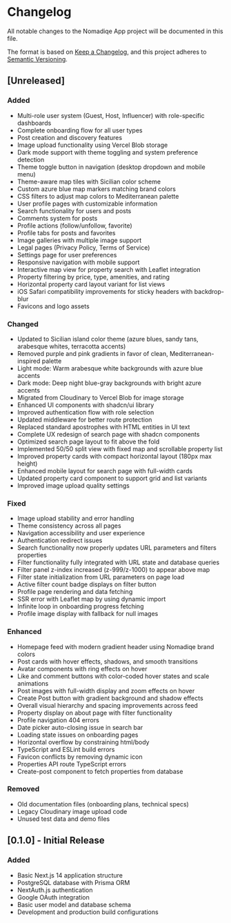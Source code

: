 # Changelog

All notable changes to the Nomadiqe App project will be documented in this file.

The format is based on [Keep a Changelog](https://keepachangelog.com/en/1.0.0/),
and this project adheres to [Semantic Versioning](https://semver.org/spec/v2.0.0.html).

## [Unreleased]

### Added
- Multi-role user system (Guest, Host, Influencer) with role-specific dashboards
- Complete onboarding flow for all user types
- Post creation and discovery features
- Image upload functionality using Vercel Blob storage
- Dark mode support with theme toggling and system preference detection
- Theme toggle button in navigation (desktop dropdown and mobile menu)
- Theme-aware map tiles with Sicilian color scheme
- Custom azure blue map markers matching brand colors
- CSS filters to adjust map colors to Mediterranean palette
- User profile pages with customizable information
- Search functionality for users and posts
- Comments system for posts
- Profile actions (follow/unfollow, favorite)
- Profile tabs for posts and favorites
- Image galleries with multiple image support
- Legal pages (Privacy Policy, Terms of Service)
- Settings page for user preferences
- Responsive navigation with mobile support
- Interactive map view for property search with Leaflet integration
- Property filtering by price, type, amenities, and rating
- Horizontal property card layout variant for list views
- iOS Safari compatibility improvements for sticky headers with backdrop-blur
- Favicons and logo assets

### Changed
- Updated to Sicilian island color theme (azure blues, sandy tans, arabesque whites, terracotta accents)
- Removed purple and pink gradients in favor of clean, Mediterranean-inspired palette
- Light mode: Warm arabesque white backgrounds with azure blue accents
- Dark mode: Deep night blue-gray backgrounds with bright azure accents
- Migrated from Cloudinary to Vercel Blob for image storage
- Enhanced UI components with shadcn/ui library
- Improved authentication flow with role selection
- Updated middleware for better route protection
- Replaced standard apostrophes with HTML entities in UI text
- Complete UX redesign of search page with shadcn components
- Optimized search page layout to fit above the fold
- Implemented 50/50 split view with fixed map and scrollable property list
- Improved property cards with compact horizontal layout (180px max height)
- Enhanced mobile layout for search page with full-width cards
- Updated property card component to support grid and list variants
- Improved image upload quality settings

### Fixed
- Image upload stability and error handling
- Theme consistency across all pages
- Navigation accessibility and user experience
- Authentication redirect issues
- Search functionality now properly updates URL parameters and filters properties
- Filter functionality fully integrated with URL state and database queries
- Filter panel z-index increased (z-999/z-1000) to appear above map
- Filter state initialization from URL parameters on page load
- Active filter count badge displays on filter button
- Profile page rendering and data fetching
- SSR error with Leaflet map by using dynamic import
- Infinite loop in onboarding progress fetching
- Profile image display with fallback for null images

### Enhanced
- Homepage feed with modern gradient header using Nomadiqe brand colors
- Post cards with hover effects, shadows, and smooth transitions
- Avatar components with ring effects on hover
- Like and comment buttons with color-coded hover states and scale animations
- Post images with full-width display and zoom effects on hover
- Create Post button with gradient background and shadow effects
- Overall visual hierarchy and spacing improvements across feed
- Property display on about page with filter functionality
- Profile navigation 404 errors
- Date picker auto-closing issue in search bar
- Loading state issues on onboarding pages
- Horizontal overflow by constraining html/body
- TypeScript and ESLint build errors
- Favicon conflicts by removing dynamic icon
- Properties API route TypeScript errors
- Create-post component to fetch properties from database

### Removed
- Old documentation files (onboarding plans, technical specs)
- Legacy Cloudinary image upload code
- Unused test data and demo files

## [0.1.0] - Initial Release

### Added
- Basic Next.js 14 application structure
- PostgreSQL database with Prisma ORM
- NextAuth.js authentication
- Google OAuth integration
- Basic user model and database schema
- Development and production build configurations
